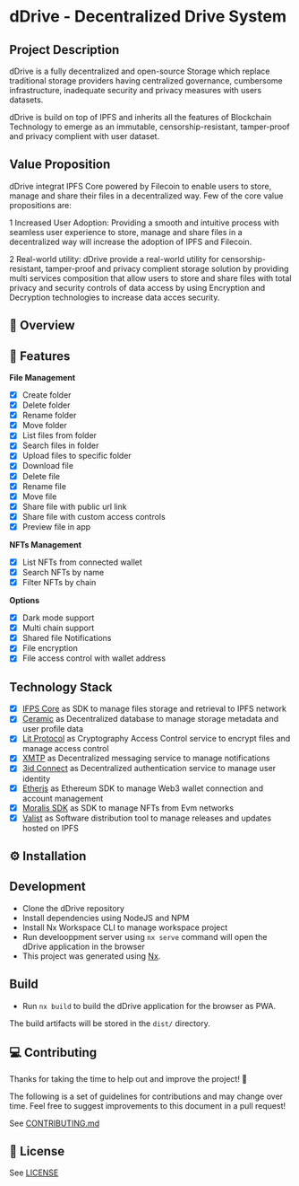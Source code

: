 # dDrive - Decentralized Drive System 

## Project Description
dDrive is a fully decentralized and open-source Storage which replace traditional storage providers having centralized governance, cumbersome infrastructure, inadequate security and privacy measures with users datasets. 

dDrive is build on top of IPFS and inherits all the features of Blockchain Technology to emerge as an immutable, censorship-resistant, tamper-proof and privacy complient with user dataset.

## Value Proposition
dDrive integrat IPFS Core powered by Filecoin to enable users to store, manage and share their files in a decentralized way. Few of the core value propositions are:

1 Increased User Adoption: 
  Providing a smooth and intuitive process with seamless user experience to store, manage and share files in a decentralized way will increase the adoption of IPFS and Filecoin.

2 Real-world utility: 
  dDrive provide a real-world utility for censorship-resistant, tamper-proof and privacy complient storage solution by providing multi services composition that allow users to store and share files with total privacy and security controls of data access by using Encryption and Decryption technologies to increase data acces security.

## 👀 Overview

## 🚀 Features

**File Management**

  - [x] Create folder
  - [x] Delete folder
  - [x] Rename folder
  - [x] Move folder
  - [x] List files from folder
  - [x] Search files in folder
  - [x] Upload files to specific folder
  - [x] Download file
  - [x] Delete file
  - [x] Rename file
  - [x] Move file
  - [x] Share file with public url link
  - [x] Share file with custom access controls
  - [x] Preview file in app

**NFTs Management**

  - [x] List NFTs from connected wallet
  - [x] Search NFTs by name
  - [x] Filter NFTs by chain

**Options**

  - [x] Dark mode support
  - [x] Multi chain support
  - [x] Shared file Notifications
  - [x] File encryption 
  - [x] File access control with wallet address

## Technology Stack

- [x] [IFPS Core](./apps/browser/src/app/services/ipfs.service.ts) as SDK to manage files storage and retrieval to IPFS network
- [x] [Ceramic](./apps/browser/src/app/services/ceramic.service.ts) as Decentralized database to manage storage metadata and user profile data
- [x] [Lit Protocol](./apps/browser/src/app/services/lit.service.ts) as Cryptography Access Control service to encrypt files and manage access control
- [x] [XMTP](./apps/browser/src/app/services/xmtp.service.ts) as Decentralized messaging service to manage notifications
- [x] [3id Connect](./apps/browser/src/app/services/did.service.ts) as Decentralized authentication service to manage user identity
- [x] [Etherjs](./apps/browser/src/app/services/did.service.ts) as Ethereum SDK to manage Web3 wallet connection and account management 
- [x] [Moralis SDK](./apps/browser/src/app/services/nft.services.ts) as SDK to manage NFTs from Evm networks
- [x] [Valist](.github/workflows/actions.yml) as Software distribution tool to manage releases and updates hosted on IPFS

## ⚙️ Installation


## Development

- Clone the dDrive repository
- Install dependencies using NodeJS and NPM
- Install Nx Workspace CLI to manage workspace project
- Run develooppment server using `nx serve` command will open the dDrive application in the browser
- This project was generated using [Nx](https://nx.dev).

## Build
- Run `nx build` to build the dDrive application for the browser as PWA. 

The build artifacts will be stored in the `dist/` directory.

## 💻 Contributing

Thanks for taking the time to help out and improve the project! 🎉

The following is a set of guidelines for contributions and may change over time. Feel free to suggest improvements to this document in a pull request!

See [CONTRIBUTING.md](CONTRIBUTING.md)

## 📃 License

See [LICENSE](LICENSE)
